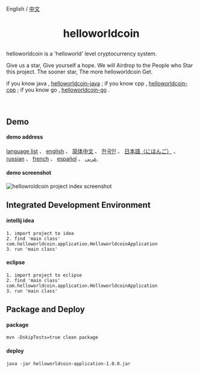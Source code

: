 English / [中文](https://github.com/helloworldcoin/helloworldcoin-java/blob/master/README-cn.md)

<h1><p align="center">helloworldcoin</p></h1>  

helloworldcoin is a 'helloworld' level cryptocurrency system.   

Give us a star, Give yourself a hope. We will Airdrop to the People who Star this project. The sooner star, The more helloworldcoin Get.  
   
if you know java , [helloworldcoin-java](https://github.com/helloworldcoin/helloworldcoin-java) ;
if you know cpp , [helloworldcoin-cpp](https://github.com/helloworldcoin/helloworldcoin-cpp) ;
if you know go , [helloworldcoin-go](https://github.com/helloworldcoin/helloworldcoin-go) .
<br/><br/><br/>



## Demo
#### demo address
[language list](http://119.3.57.171) 、
 [english](http://119.3.57.171/english/index.html) 、
 [简体中文](http://119.3.57.171/chinese/index.html) 、
 [한국인](http://119.3.57.171/korean/index.html) 、
 [日本語（にほんご）](http://119.3.57.171/japanese/index.html) 、
 [russian](http://119.3.57.171/russian/index.html) 、
 [french](http://119.3.57.171/french/index.html) 、
 [español](http://119.3.57.171/spanish/index.html) 、
 <a href='http://119.3.57.171/arabic/index.html'>عربى</a>.  
#### demo screenshot
![hellowroldcoin project index screenshot](https://user-images.githubusercontent.com/49269996/136792423-39e61d2b-4f10-4845-beb8-91b741e649df.jpg)  



## Integrated Development Environment
#### intellij idea
``` 
1. import project to idea
2. find 'main class' com.helloworldcoin.application.HelloworldcoinApplication
3. run 'main class'
```
#### eclipse
``` 
1. import project to eclipse
2. find 'main class' com.helloworldcoin.application.HelloworldcoinApplication
3. run 'main class'
```



## Package and Deploy
#### package
``` 
mvn -DskipTests=true clean package
```
#### deploy
```
java -jar helloworldcoin-application-1.0.0.jar
```


